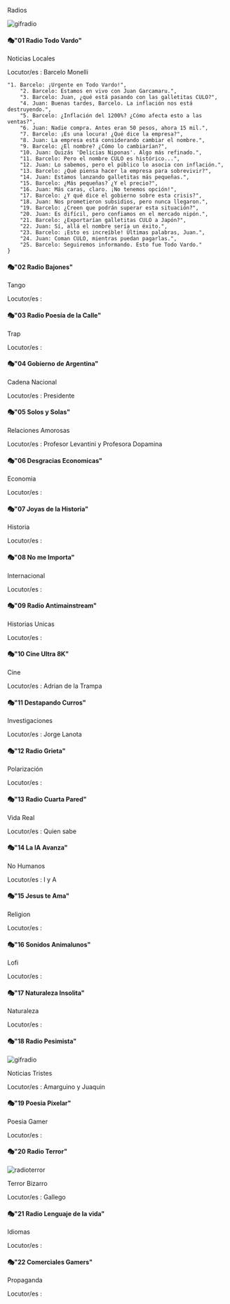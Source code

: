 Radios

![gifradio](./Imagenes/gifradio.gif)

#### 🎭"01 Radio Todo Vardo" 

Noticias Locales

Locutor/es : Barcelo Monelli

```
"1. Barcelo: ¡Urgente en Todo Vardo!",
    "2. Barcelo: Estamos en vivo con Juan Garcamaru.",
    "3. Barcelo: Juan, ¿qué está pasando con las galletitas CULO?",
    "4. Juan: Buenas tardes, Barcelo. La inflación nos está destruyendo.",
    "5. Barcelo: ¿Inflación del 1200%? ¿Cómo afecta esto a las ventas?",
    "6. Juan: Nadie compra. Antes eran 50 pesos, ahora 15 mil.",
    "7. Barcelo: ¡Es una locura! ¿Qué dice la empresa?",
    "8. Juan: La empresa está considerando cambiar el nombre.",
    "9. Barcelo: ¿El nombre? ¿Cómo lo cambiarían?",
    "10. Juan: Quizás 'Delicias Niponas'. Algo más refinado.",
    "11. Barcelo: Pero el nombre CULO es histórico...",
    "12. Juan: Lo sabemos, pero el público lo asocia con inflación.",
    "13. Barcelo: ¿Qué piensa hacer la empresa para sobrevivir?",
    "14. Juan: Estamos lanzando galletitas más pequeñas.",
    "15. Barcelo: ¿Más pequeñas? ¿Y el precio?",
    "16. Juan: Más caras, claro. ¡No tenemos opción!",
    "17. Barcelo: ¿Y qué dice el gobierno sobre esta crisis?",
    "18. Juan: Nos prometieron subsidios, pero nunca llegaron.",
    "19. Barcelo: ¿Creen que podrán superar esta situación?",
    "20. Juan: Es difícil, pero confiamos en el mercado nipón.",
    "21. Barcelo: ¿Exportarían galletitas CULO a Japón?",
    "22. Juan: Sí, allá el nombre sería un éxito.",
    "23. Barcelo: ¡Esto es increíble! Últimas palabras, Juan.",
    "24. Juan: Coman CULO, mientras puedan pagarlas.",
    "25. Barcelo: Seguiremos informando. Esto fue Todo Vardo."
}
```

#### 🎭"02 Radio Bajones"

Tango

Locutor/es : 

#### 🎭"03 Radio Poesía de la Calle"

Trap

Locutor/es : 

#### 🎭"04 Gobierno de Argentina"

Cadena Nacional

Locutor/es : Presidente


#### 🎭"05 Solos y Solas"

Relaciones Amorosas

Locutor/es : Profesor Levantini y Profesora Dopamina


#### 🎭"06 Desgracias Economicas"

Economia

Locutor/es : 


#### 🎭"07 Joyas de la Historia"

Historia

Locutor/es : 


#### 🎭"08 No me Importa"

Internacional

Locutor/es : 


#### 🎭"09 Radio Antimainstream"

Historias Unicas

Locutor/es : 


#### 🎭"10 Cine Ultra 8K"

Cine

Locutor/es : Adrian de la Trampa


#### 🎭"11 Destapando Curros"

Investigaciones

Locutor/es : Jorge Lanota


#### 🎭"12 Radio Grieta"

Polarización

Locutor/es : 


#### 🎭"13 Radio Cuarta Pared"

Vida Real

Locutor/es : Quien sabe


#### 🎭"14 La IA Avanza"

No Humanos

Locutor/es : I y A


#### 🎭"15 Jesus te Ama"

Religion

Locutor/es : 


#### 🎭"16 Sonidos Animalunos"

Lofi


Locutor/es : 


#### 🎭"17 Naturaleza Insolita"

Naturaleza

Locutor/es : 


#### 🎭"18 Radio Pesimista"

![gifradio](./Imagenes/gifradio.gif)

Noticias Tristes

Locutor/es : Amarguino y Juaquin


#### 🎭"19 Poesia Pixelar"

Poesia Gamer

Locutor/es : 


#### 🎭"20 Radio Terror"

![radioterror](./Imagenes/radioterror.gif)

Terror Bizarro

Locutor/es : Gallego


#### 🎭"21 Radio Lenguaje de la vida"

Idiomas

Locutor/es : 


#### 🎭"22 Comerciales Gamers"

Propaganda

Locutor/es : 

